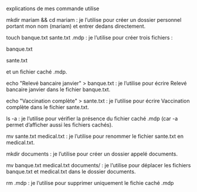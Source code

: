 explications de mes commande utilise 

mkdir mariam && cd mariam : je l’utilise pour créer un dossier personnel portant mon nom (mariam) et entrer dedans directement.

touch banque.txt sante.txt .mdp : je l’utilise pour créer trois fichiers :

banque.txt

sante.txt

et un fichier caché .mdp.

echo "Relevé bancaire janvier" > banque.txt : je l’utilise pour écrire Relevé bancaire janvier dans le fichier banque.txt.

echo "Vaccination complète" > sante.txt : je l’utilise pour écrire Vaccination complète dans le fichier sante.txt.

ls -a : je l’utilise pour vérifier la présence du fichier caché .mdp (car -a permet d’afficher aussi les fichiers cachés).

mv sante.txt medical.txt : je l’utilise pour renommer le fichier sante.txt en medical.txt.

mkdir documents : je l’utilise pour créer un dossier appelé documents.

mv banque.txt medical.txt documents/ : je l’utilise pour déplacer les fichiers banque.txt et medical.txt dans le dossier documents.

rm .mdp : je l’utilise pour supprimer uniquement le fichie caché .mdp